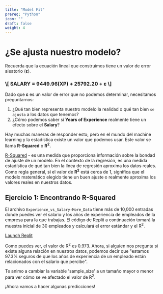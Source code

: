 ```yaml
---
title: "Model Fit"
prereq: "Python"
icon: ""
draft: false
weight: 4
---
```


# ¿Se ajusta nuestro modelo?

Recuerda que la ecuación lineal que construimos tiene un valor de error aleatorio (**ε**).

<h3>
\[
    SALARY = 9449.96(XP) + 25792.20 + ε
\]
</h3>

Dado que **ε** es un valor de error que no podemos determinar, necesitamos preguntarnos:

1. ¿Qué tan bien representa nuestro modelo la realidad o qué tan bien `se ajusta` a los datos que tenemos?
2. ¿Cómo podemos saber si **Years of Experience** realmente tiene un efecto sobre el **Salary**?

Hay muchas maneras de responder esto, pero en el mundo del machine learning y la estadística existe un valor que podemos usar. Este valor se llama **R-Squared** o **R<sup>2</sup>**.

[R-Squared](https://www.ncl.ac.uk/webtemplate/ask-assets/external/maths-resources/statistics/regression-and-correlation/coefficient-of-determination-r-squared.html#:~:text=6%20See%20Also-,Definition,line%20approximates%20the%20actual%20data.) - es una medida que proporciona información sobre la bondad de ajuste de un modelo. En el contexto de la regresión, es una medida estadística de qué tan bien la línea de regresión aproxima los datos reales. Como regla general, si el valor de **R<sup>2</sup>** está cerca de 1, significa que el modelo matemático elegido tiene un buen ajuste o realmente aproxima los valores reales en nuestros datos.

## Ejercicio 1: Encontrando R-Squared

El archivo `Experience_vs_Salary-More_Data` tiene más de 10,000 entradas donde puedes ver el salario y los años de experiencia de empleados de la empresa para la que trabajas. El código de Replit a continuación tomará la muestra inicial de 30 empleados y calculará el error estándar y el R<sup>2</sup>.

<a class="my-2 mx-4 btn btn-info" href="https://replit.com/@nuevofoundation/LinearRegression-ConsoleApp#src/04-e1.py" target="_blank">Launch Replit</a>

Como puedes ver, el valor de R<sup>2</sup> es 0.973. Ahora, si alguien nos pregunta si existe alguna relación en nuestros datos, podemos decir que "estamos 97.3% seguros de que los años de experiencia de un empleado están relacionados con el salario que percibe".

Te animo a cambiar la variable 'sample_size' a un tamaño mayor o menor para ver cómo se ve afectado el valor de R<sup>2</sup>.

¡Ahora vamos a hacer algunas predicciones!